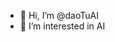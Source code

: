 - 👋 Hi, I’m @daoTuAI
- 👀 I’m interested in AI

<!---
daoTuAI/daoTuAI is a ✨ special ✨ repository because its `README.md` (this file) appears on your GitHub profile.
You can click the Preview link to take a look at your changes.
--->
